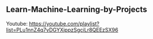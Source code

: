 ## Learn-Machine-Learning-by-Projects

Youtube: https://youtube.com/playlist?list=PLu1nnZ4q7vDGYXippzSgciLr8QEEzSX96
